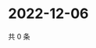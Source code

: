# 2022-12-06

共 0 条

<!-- BEGIN WEIBO -->
<!-- 最后更新时间 Tue Dec 06 2022 07:14:09 GMT+0800 (China Standard Time) -->

<!-- END WEIBO -->
